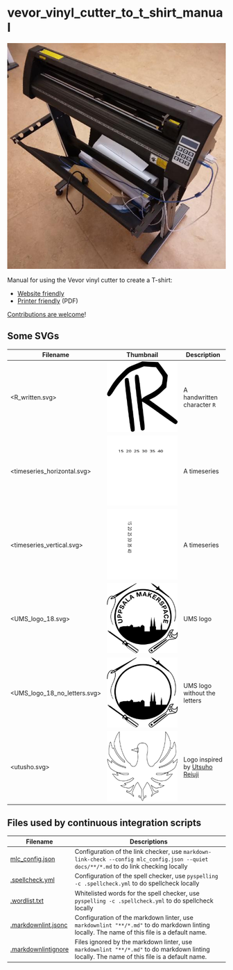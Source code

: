 # vevor_vinyl_cutter_to_t_shirt_manual

![Our Vevor vinyl cutter from an isometric perspective](vevor_vinyl_cutter_isometric.jpg)

Manual for using the Vevor vinyl cutter to create a T-shirt:

- [Website friendly](https://uppsala-makerspace.github.io/vevor_vinyl_cutter_to_t_shirt_manual/guide.html)
- [Printer friendly](guide.pdf) (PDF)

[Contributions are welcome](CONTRIBUTING.md)!

## Some SVGs

Filename                    |Thumbnail                                                                    |Description
----------------------------|-----------------------------------------------------------------------------|---------------------------
<R_written.svg>             |![R_written_thumbnail.png](R_written_thumbnail.png)                          |A handwritten character `R`
<timeseries_horizontal.svg> |![timeseries_horizontal_thumbnail.png](timeseries_horizontal_thumbnail.png)  |A timeseries
<timeseries_vertical.svg>   |![timeseries_vertical_thumbnail.png](timeseries_vertical_thumbnail.png)      |A timeseries
<UMS_logo_18.svg>           |![UMS_logo_18_thumbnail.png](UMS_logo_18_thumbnail.png)                      |UMS logo
<UMS_logo_18_no_letters.svg>|![UMS_logo_18_no_letters_thumbnail.png](UMS_logo_18_no_letters_thumbnail.png)|UMS logo without the letters
<utusho.svg>                |![utusho_thumbnail.png](utusho_thumbnail.png)                                |Logo inspired by [Utsuho Reiuji](https://en.touhouwiki.net/wiki/Utsuho_Reiuji)

## Files used by continuous integration scripts

Filename                              |Descriptions
--------------------------------------|--------------------------------------------------------------------------------------------------------------------------------------
[mlc_config.json](mlc_config.json)    |Configuration of the link checker, use `markdown-link-check --config mlc_config.json --quiet docs/**/*.md` to do link checking locally
[.spellcheck.yml](.spellcheck.yml)    |Configuration of the spell checker, use `pyspelling -c .spellcheck.yml` to do spellcheck locally
[.wordlist.txt](.wordlist.txt)        |Whitelisted words for the spell checker, use `pyspelling -c .spellcheck.yml` to do spellcheck locally
[.markdownlint.jsonc](.markdownlint.jsonc)|Configuration of the markdown linter, use `markdownlint "**/*.md"` to do markdown linting locally. The name of this file is a default name.
[.markdownlintignore](.markdownlintignore)|Files ignored by the markdown linter, use `markdownlint "**/*.md"` to do markdown linting locally. The name of this file is a default name.
